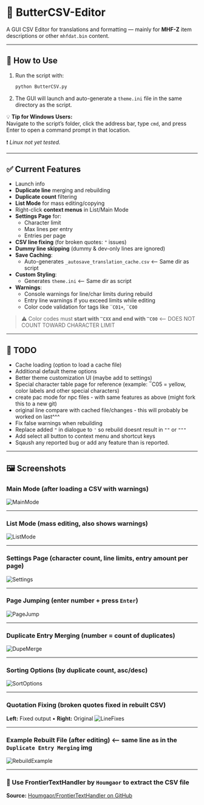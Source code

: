 # 🧈 ButterCSV-Editor

A GUI CSV Editor for translations and formatting — mainly for **MHF-Z** item descriptions or other `mhfdat.bin` content.

---

## 🚀 How to Use

1. Run the script with:

    ```bash
    python ButterCSV.py
    ```

2. The GUI will launch and auto-generate a `theme.ini` file in the same directory as the script.

💡 **Tip for Windows Users:**  
Navigate to the script’s folder, click the address bar, type `cmd`, and press Enter to open a command prompt in that location.

❗ *Linux not yet tested.*

---

## ✅ Current Features

- Launch info
- **Duplicate line** merging and rebuilding
- **Duplicate count** filtering
- **List Mode** for mass editing/copying
- Right-click **context menus** in List/Main Mode
- **Settings Page** for:
  - Character limit
  - Max lines per entry
  - Entries per page
- **CSV line fixing** (for broken quotes: `"` issues)
- **Dummy line skipping** (dummy & dev-only lines are ignored)
- **Save Caching**:
  - Auto-generates `_autosave_translation_cache.csv` <-- Same dir as script
- **Custom Styling**:
  - Generates `theme.ini` <-- Same dir as script
- **Warnings**:
  - Console warnings for line/char limits during rebuild
  - Entry line warnings if you exceed limits while editing
  - Color code validation for tags like `‾C01+`, `‾C00`

> ⚠️ Color codes must **start with `‾CXX` and end with `‾C00`** <-- DOES NOT COUNT TOWARD CHARACTER LIMIT

---

## 🔧 TODO

- Cache loading (option to load a cache file)
- Additional default theme options
- Better theme customization UI (maybe add to settings)
- Special character table page for reference (example: ‾C05 = yellow, color labels and other special characters)
- create pac mode for npc files - with same features as above (might fork this to a new git)
- original line compare with cached file/changes - this will probably be worked on last^^^
- Fix false warnings when rebuilding
- Replace added `"` in dialogue to `'` so rebuild doesnt result in `""` or `"""`
- Add select all button to context menu and shortcut keys
- Sqaush any reported bug or add any feature than is reported.

---

## 🖼️ Screenshots

### Main Mode (after loading a CSV with warnings)
![MainMode](images/MainMode.png "Main window after loading a csv with warnings")

---

### List Mode (mass editing, also shows warnings)
![ListMode](images/ListMode.png "List mode for mass editing, with warnings")

---

### Settings Page (character count, line limits, entry amount per page)
![Settings](images/Settings.png "Settings page")

---

### Page Jumping (enter number + press `Enter`)
![PageJump](images/PageJump.png "Jump to page")

---

### Duplicate Entry Merging (number = count of duplicates)
![DupeMerge](images/DupeMerge.png "Merged duplicates")

---

### Sorting Options (by duplicate count, asc/desc)
![SortOptions](images/SortOptions.png "Sort options")

---

### Quotation Fixing (broken quotes fixed in rebuilt CSV)
**Left:** Fixed output • **Right:** Original
![LineFixes](images/LineFixes.png "Quotation fixing")

---

### Example Rebuilt File (after editing) <-- same line as in the `Duplicate Entry Merging` img
![RebuildExample](images/RebuildExample.png "Rebuild preview")

---

### 📂 Use FrontierTextHandler by `Houmgaor` to extract the CSV file

**Source:** [Houmgaor/FrontierTextHandler on GitHub](https://github.com/Houmgaor/FrontierTextHandler)
